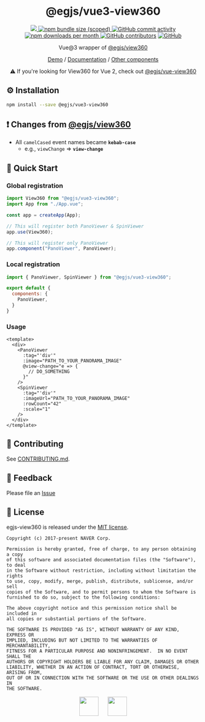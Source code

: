 <h1 align=center>
  @egjs/vue3-view360
</h1>

<p align=center>
  <a href="https://www.npmjs.com/package/@egjs/vue3-view360" target="_blank">
    <img src="https://img.shields.io/npm/v/@egjs/vue3-view360.svg?style=flat-square&color=00d8ff&label=version&logo=NPM">
  </a>
  <a href="https://www.npmjs.com/package/@egjs/vue3-view360" target="_blank">
    <img alt="npm bundle size (scoped)" src="https://img.shields.io/bundlephobia/minzip/@egjs/vue3-view360.svg?style=flat-square&label=%F0%9F%92%BE%20gzipped&color=007acc">
  </a>
  <a href="https://github.com/naver/egjs-view360/graphs/commit-activity">
    <img alt="GitHub commit activity" src="https://img.shields.io/github/commit-activity/m/naver/egjs-view360.svg?style=flat-square&label=%E2%AC%86%20commits&color=08CE5D">
  </a>
  <a href="https://www.npmjs.com/package/@egjs/vue3-view360" target="_blank">
    <img src="https://img.shields.io/npm/dm/@egjs/vue3-view360.svg?style=flat-square&label=%E2%AC%87%20downloads&color=08CE5D" alt="npm downloads per month">
  </a>
  <a href="https://github.com/naver/egjs-view360/graphs/contributors" target="_blank">
    <img alt="GitHub contributors" src="https://img.shields.io/github/contributors/naver/egjs-view360.svg?label=%F0%9F%91%A5%20contributors&style=flat-square&color=08CE5D"></a>
  <a href="https://github.com/naver/egjs-view360/blob/master/LICENSE" target="_blank">
    <img alt="GitHub" src="https://img.shields.io/github/license/naver/egjs-view360.svg?style=flat-square&label=%F0%9F%93%9C%20license&color=08CE5D">
  </a>
</p>

<p align=center>
  Vue@3 wrapper of <a href="https://github.com/naver/egjs-view360">@egjs/view360</a>
</p>

<p align=center>
  <a href="https://naver.github.io/egjs-view360/">Demo</a> / <a href="https://naver.github.io/egjs-view360/release/latest/doc/">Documentation</a> / <a href="https://naver.github.io/egjs/">Other components</a>
</p>

<p align=center>
  ⚠️ If you're looking for View360 for Vue 2, check out <a href="https://github.com/naver/egjs-view360/blob/master/packages/vue-view360/README.md">@egjs/vue-view360</a>
</p>

## ⚙️ Installation
```sh
npm install --save @egjs/vue3-view360
```

## ❗ Changes from [@egjs/view360](https://github.com/naver/egjs-view360)
- All `camelCased` event names became **`kebab-case`**
  - e.g., `viewChange` => **`view-change`**

## 🏃 Quick Start
### Global registration
```js
import View360 from "@egjs/vue3-view360";
import App from "./App.vue";

const app = createApp(App);

// This will register both PanoViewer & SpinViewer
app.use(View360);

// This will register only PanoViewer
app.component("PanoViewer", PanoViewer);
```

### Local registration
```js
import { PanoViewer, SpinViewer } from "@egjs/vue3-view360";

export default {
  components: {
    PanoViewer,
  }
}
```

### Usage
```vue
<template>
  <div>
    <PanoViewer
      :tag="'div'"
      :image="PATH_TO_YOUR_PANORAMA_IMAGE"
      @view-change="e => {
        // DO_SOMETHING
      }"
    />
    <SpinViewer
      :tag="'div'"
      :imageUrl="PATH_TO_YOUR_PANORAMA_IMAGE"
      :rowCount="42"
      :scale="1"
    />
  </div>
</template>
```

## 🙌 Contributing
See [CONTRIBUTING.md](https://github.com/naver/egjs-view360/blob/master/CONTRIBUTING.md).

## 📝 Feedback
Please file an [Issue](https://github.com/naver/egjs-view360/issues)

## 📜 License
egjs-view360 is released under the [MIT license](http://naver.github.io/egjs/license.txt).

```
Copyright (c) 2017-present NAVER Corp.

Permission is hereby granted, free of charge, to any person obtaining a copy
of this software and associated documentation files (the "Software"), to deal
in the Software without restriction, including without limitation the rights
to use, copy, modify, merge, publish, distribute, sublicense, and/or sell
copies of the Software, and to permit persons to whom the Software is
furnished to do so, subject to the following conditions:

The above copyright notice and this permission notice shall be included in
all copies or substantial portions of the Software.

THE SOFTWARE IS PROVIDED "AS IS", WITHOUT WARRANTY OF ANY KIND, EXPRESS OR
IMPLIED, INCLUDING BUT NOT LIMITED TO THE WARRANTIES OF MERCHANTABILITY,
FITNESS FOR A PARTICULAR PURPOSE AND NONINFRINGEMENT.  IN NO EVENT SHALL THE
AUTHORS OR COPYRIGHT HOLDERS BE LIABLE FOR ANY CLAIM, DAMAGES OR OTHER
LIABILITY, WHETHER IN AN ACTION OF CONTRACT, TORT OR OTHERWISE, ARISING FROM,
OUT OF OR IN CONNECTION WITH THE SOFTWARE OR THE USE OR OTHER DEALINGS IN
THE SOFTWARE.
```

<p align=center>
  <a href="https://naver.github.io/egjs/"><img height="50" src="https://naver.github.io/egjs/img/logotype1_black.svg" ></a>&nbsp;&nbsp;&nbsp;&nbsp;&nbsp;&nbsp;<a href="https://github.com/naver"><img height="50" src="https://naver.github.io/OpenSourceGuide/book/assets/naver_logo.png" /></a>
</p>
